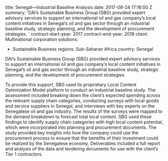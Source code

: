 
title: Senegal—Industrial Baseline Analysis
date: 2017-08-24 17:16:00 Z
summary: 'DAI’s Sustainable Business Group (SBG) provided expert advisory services
  to support an international oil and gas company’s local content initiatives in Senegal’s
  oil and gas sector through an industrial baseline study, strategic planning, and
  the development of procurement strategies. '
contract-start-year: 2017
contract-end-year: 2018
client: Multinational corporation
solutions:
- Sustainable Business
regions: Sub-Saharan Africa
country: Senegal


DAI’s Sustainable Business Group (SBG) provided expert advisory services to support an international oil and gas company’s local content initiatives in Senegal’s oil and gas sector through an industrial baseline study, strategic planning, and the development of procurement strategies.

To provide this support, SBG used its proprietary Local Content Optimization Model platform to conduct an industrial baseline study. The assessment included breaking down the client’s expected spending across the relevant supply chain categories, conducting surveys with local goods and service suppliers in Senegal, and interviews with key experts on the Senegalese oil and gas industry. The results of the surveys were mapped to the demand breakdown to forecast total local content. SBG used these findings to identify supply chain categories with high local content potential, which were incorporated into planning and procurement documents. The study provided key insights into how the company could use the procurement process to ensure that the benefits of their investment could be realized by the Senegalese economy. Deliverables included a full report and analysis of the data and tendering documents for use with the client’s Tier 1 contractors.
